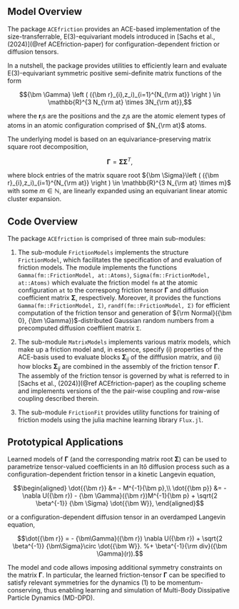 ## Model Overview

The package `ACEfriction` provides an ACE-based implementation of the size-transferrable, E(3)-equivariant models introduced in [Sachs et al., (2024)](@ref ACEfriction-paper) for configuration-dependent friction or diffusion tensors.

In a nutshell, the package provides utilities to efficiently learn and evaluate E(3)-equivariant symmetric positive semi-definite matrix functions of the form
```math
{\bm \Gamma} \left ( ({\bm r}_{i},z_i)_{i=1}^{N_{\rm at}} \right ) \in \mathbb{R}^{3 N_{\rm at} \times 3N_{\rm at}},
```
where the ${\bm r}_{i}$s are the positions and the $z_{i}$s are the atomic element types of atoms in an atomic configuration comprised of $N_{\rm at}$ atoms.

The underlying model is based on an equivariance-preserving matrix square root decomposition,
```math
{\bm \Gamma} = {\bm \Sigma}{\bm \Sigma}^T,
```
where block entries of the matrix square root ${\bm \Sigma}\left ( ({\bm r}_{i},z_i)_{i=1}^{N_{\rm at}} \right ) \in \mathbb{R}^{3 N_{\rm at} \times m}$ with some $m \in \mathbb{N}$, are linearly expanded using an equivariant linear atomic cluster expansion.

## Code Overview

The package `ACEfriction` is comprised of three main sub-modules:

1. The sub-module `FrictionModels` implements the structure `FrictionModel`, which facilitates the specification of and evaluation of friction models. The module implements the functions `Gamma(fm::FrictionModel, at::Atoms)`, `Sigma(fm::FrictionModel, at::Atoms)` which evaluate the friction model `fm` at the atomic configuration `at` to the correspong friction tensor ${\bm \Gamma}$ and  diffusion coefficient matrix ${\bm \Sigma}$, respectively. Moreover, it provides the functions `Gamma(fm::FrictionModel, Σ)`, `randf(fm::FrictionModel, Σ)` for efficient computation of the friction tensor and generation of ${\rm Normal}({\bm 0}, {\bm \Gamma})$-distributed Gaussian random numbers from a precomputed diffusion coeffiient matrix `Σ`.

2. The sub-module `MatrixModels` implements various matrix models, which make up a friction model and, in essence, specify (i) properties of the ACE-basis used to evaluate blocks ${\bm \Sigma}_{ij}$ of the difffusion matrix, and (ii) how blocks  ${\bm \Sigma}_{ij}$ are combined in the assembly of the friction tensor ${\bm \Gamma}$. The assembly of the friction tensor is governed by what is referred to in [Sachs et al., (2024)](@ref ACEfriction-paper) as the coupling scheme and implements versions of the the pair-wise coupling and row-wise coupling described therein.

3. The sub-module `FrictionFit` provides utility functions for training of friction models using the julia machine learning library `Flux.jl`. 


## Prototypical Applications

Learned models of ${\bm \Gamma}$ (and the corresponding matrix root ${\bm \Sigma}$) can be used to parametrize tensor-valued coefficients in an Itô diffusion process such as a configuration-dependent friction tensor in a kinetic Langevin equation,
```math
\begin{aligned}
\dot{{\bm r}} &= - M^{-1}{\bm p},\\
\dot{{\bm p}} &= - \nabla U({\bm r}) - {\bm \Gamma}({\bm r})M^{-1}{\bm p} + \sqrt{2 \beta^{-1}} {\bm \Sigma} \dot{{\bm W}},
\end{aligned}
```
or a configuration-dependent diffusion tensor in an overdamped Langevin equation,
```math
\dot{{\bm r}} = - {\bm\Gamma}({\bm r}) \nabla U({\bm r})  + \sqrt{2 \beta^{-1}} {\bm\Sigma}\circ \dot{{\bm W}}. %+ \beta^{-1}{\rm div}({\bm \Gamma}(r)).
```

The model and code allows imposing additional symmetry constraints on the matrix ${\bm \Gamma}$. In particular, the learned friction-tensor ${\bm \Gamma}$ can be specified to satisfy relevant symmetries for the dynamics (1) to be momentum-conserving, thus enabling learning and simulation of Multi-Body Dissipative Particle Dynamics (MD-DPD).